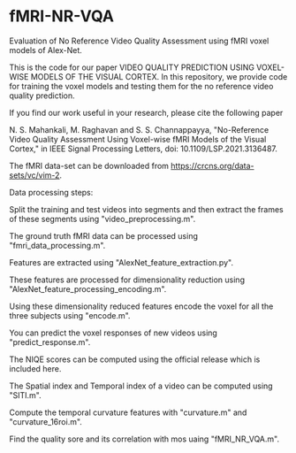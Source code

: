 # fMRI-NR-VQA

Evaluation of No Reference Video Quality Assessment using fMRI voxel models of Alex-Net.

This is the code for our paper VIDEO QUALITY PREDICTION USING VOXEL-WISE MODELS OF THE VISUAL CORTEX. In this repository, we provide code for training the voxel models and testing them for the no reference video quality prediction.

If you find our work useful in your research, please cite the following paper

N. S. Mahankali, M. Raghavan and S. S. Channappayya, "No-Reference Video Quality Assessment Using Voxel-wise fMRI Models of the Visual Cortex," in IEEE Signal Processing Letters, doi: 10.1109/LSP.2021.3136487.
   
The fMRI data-set can be downloaded from  https://crcns.org/data-sets/vc/vim-2.


Data processing steps:
 
   Split the training and test videos into segments and then extract the frames of these segments using "video_preprocessing.m".
 
   The ground truth fMRI data can be processed using  "fmri_data_processing.m".
 
   Features are extracted using "AlexNet_feature_extraction.py".
 
   These features are processed for dimensionality reduction using "AlexNet_feature_processing_encoding.m".
 
   Using these dimensionality reduced features encode the voxel for all the three subjects using "encode.m".
 
   You can predict the voxel responses of new videos using "predict_response.m".
    
   The NIQE scores can be computed using the official release which is included here.
 
   The Spatial index and Temporal index of a video can be computed using "SITI.m".
 
   Compute the temporal curvature features with "curvature.m" and "curvature_16roi.m".
 
   Find the quality sore and its correlation with mos uaing "fMRI_NR_VQA.m".
